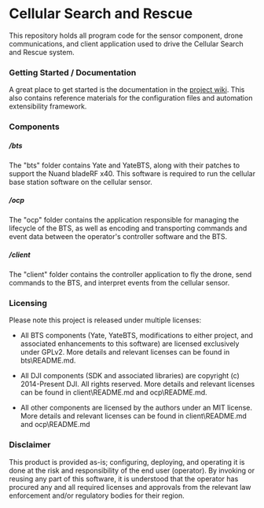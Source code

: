 # Cellular Search and Rescue

This repository holds all program code for the sensor component, drone communications, and client application used to drive the Cellular Search and Rescue system.

### Getting Started / Documentation
A great place to get started is the documentation in the [project wiki](https://github.com/CatalystCode/cell-sar/wiki). This also contains reference materials for the configuration files and automation extensibility framework.

### Components
##### /bts
The "bts" folder contains Yate and YateBTS, along with their patches to support the Nuand bladeRF x40. This software is required to run the cellular base station software on the cellular sensor.

##### /ocp
The "ocp" folder contains the application responsible for managing the lifecycle of the BTS, as well as encoding and transporting commands and event data between the operator's controller software and the BTS.

##### /client
The "client" folder contains the controller application to fly the drone, send commands to the BTS, and interpret events from the cellular sensor.

### Licensing
Please note this project is released under multiple licenses:
* All BTS components (Yate, YateBTS, modifications to either project, and associated enhancements to this software) are licensed exclusively under GPLv2. More details and relevant licenses can be found in bts\README.md.

* All DJI components (SDK and associated libraries) are copyright (c) 2014-Present DJI. All rights reserved. More details and relevant licenses can be found in client\README.md and ocp\README.md.

* All other components are licensed by the authors under an MIT license. More details and relevant licenses can be found in client\README.md and ocp\README.md

### Disclaimer
This product is provided as-is; configuring, deploying, and operating it is done at the risk and responsibility of the end user (operator). By invoking or reusing any part of this software, it is understood that the operator has procured any and all required licenses and approvals from the relevant law enforcement and/or regulatory bodies for their region.
